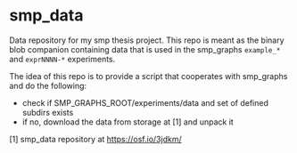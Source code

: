# smp_data
Data repository for my smp thesis project. This repo is meant as the binary blob companion containing data that is used in the smp_graphs `example_*` and `exprNNNN-*` experiments.

The idea of this repo is to provide a script that cooperates with smp_graphs and do the following:
 - check if SMP_GRAPHS_ROOT/experiments/data and set of defined subdirs exists
 - if no, download the data from storage at [1] and unpack it


[1] smp_data repository at https://osf.io/3jdkm/

